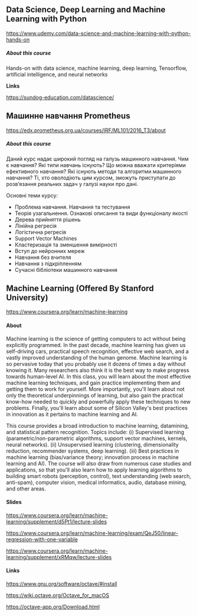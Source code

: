 ## Data Science, Deep Learning and Machine Learning with Python

https://www.udemy.com/data-science-and-machine-learning-with-python-hands-on

##### About this course

Hands-on with data science, machine learning, deep learning, Tensorflow, artificial intelligence, and neural networks

**Links**

https://sundog-education.com/datascience/


## Машинне навчання Prometheus

https://edx.prometheus.org.ua/courses/IRF/ML101/2016_T3/about

##### About this course

Даний курс надає широкий погляд на галузь машинного навчання. Чим є навчання? Які типи навчань існують? Що можна вважати критеріями ефективного навчання? Які існують методи та алгоритми машинного навчання? Ті, хто оволодіють цим курсом, зможуть приступати до розв’язання реальних задач у галузі науки про дані.

Основні теми курсу:

* Проблема навчання. Навчання та тестування
* Теорія узагальнення. Ознакові описання та види функціоналу якості
* Дерева прийняття рішень
* Лінійна регресія
* Логістична регресія
* Support Vector Machines
* Кластеризація та зменшення вимірності
* Вступ до нейронних мереж
* Навчання без вчителя
* Навчання з підкріпленням
* Сучасні бібліотеки машинного навчання


## Machine Learning (Offered By Stanford University)

https://www.coursera.org/learn/machine-learning

#### About

Machine learning is the science of getting computers to act without being explicitly programmed. In the past decade, machine learning has given us self-driving cars, practical speech recognition, effective web search, and a vastly improved understanding of the human genome. Machine learning is so pervasive today that you probably use it dozens of times a day without knowing it. Many researchers also think it is the best way to make progress towards human-level AI. In this class, you will learn about the most effective machine learning techniques, and gain practice implementing them and getting them to work for yourself. More importantly, you'll learn about not only the theoretical underpinnings of learning, but also gain the practical know-how needed to quickly and powerfully apply these techniques to new problems. Finally, you'll learn about some of Silicon Valley's best practices in innovation as it pertains to machine learning and AI.

This course provides a broad introduction to machine learning, datamining, and statistical pattern recognition. Topics include: (i) Supervised learning (parametric/non-parametric algorithms, support vector machines, kernels, neural networks). (ii) Unsupervised learning (clustering, dimensionality reduction, recommender systems, deep learning). (iii) Best practices in machine learning (bias/variance theory; innovation process in machine learning and AI). The course will also draw from numerous case studies and applications, so that you'll also learn how to apply learning algorithms to building smart robots (perception, control), text understanding (web search, anti-spam), computer vision, medical informatics, audio, database mining, and other areas.

#### Slides

https://www.coursera.org/learn/machine-learning/supplement/d5Pt1/lecture-slides

https://www.coursera.org/learn/machine-learning/exam/QeJ50/linear-regression-with-one-variable

https://www.coursera.org/learn/machine-learning/supplement/xRMqw/lecture-slides

#### Links

https://www.gnu.org/software/octave/#install

https://wiki.octave.org/Octave_for_macOS

https://octave-app.org/Download.html


